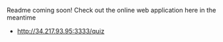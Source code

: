 Readme coming soon!  Check out the online web application here in the meantime
- http://34.217.93.95:3333/quiz
